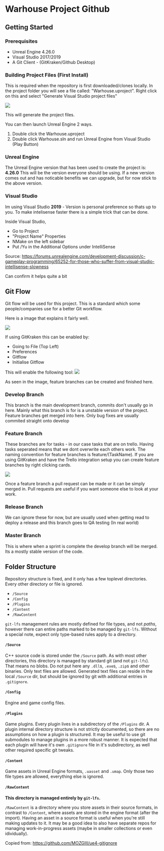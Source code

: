 # Warhouse Project Github

## Getting Started

### Prerequisites
- Unreal Engine 4.26.0
- Visual Studio 2017/2019
- A Git Client - (GitKraken/Github Desktop)

### Building Project Files (First Install)

This is required when the repository is first downloaded/clones locally. In the project folder you will see a file called: "Warhouse.uproject". Right click on this and select "Generate Visual Studio project files"

![](https://i.gyazo.com/51159015bd3b949ff98fcbd45845abd4.png)

This will generate the project files.

You can then launch Unreal Engine 2 ways.

1. Double click the Warhouse.uproject
2. Double click Warhouse.sln and run Unreal Engine from Visual Studio (Play Button)

### Unreal Engine

The Unreal Engine version that has been used to create the project is: **4.26.0**
This will be the version everyone should be using. If a new version comes out and has noticable benefits we can upgrade, but for now stick to the above version.

### Visual Studio
Im using Visual Studio **2019** - Version is personal preference so thats up to you. To make intelisense faster there is a simple trick that can be done.

Inside Visual Studio, 
- Go to Project
- "Project Name" Properties
- NMake on the left sidebar
- Put /Yu in the Additional Options under IntelliSense

Source: https://forums.unrealengine.com/development-discussion/c-gameplay-programming/65252-for-those-who-suffer-from-visual-studio-intellisense-slowness

Can confirm it helps quite a bit

## Git Flow

Git flow will be used for this project. This is a standard which some people/companies use for a better Git workflow.

Here is a image that explains it fairly well.

![](https://i.gyazo.com/5e2b0ac473ed6ea7282bb1188dcfea43.png)

If using GitKraken this can be enabled by:
- Going to File (Top Left)
- Preferences
- Gitflow
- Initialise Gitflow

This will enable the following tool:
![](https://i.gyazo.com/a673146e79159d9f34dd543537501453.png)

As seen in the image, feature branches can be created and finished here.

### Develop Branch
This branch is the main development branch, commits don't usually go in here. Mainly what this branch is for is a unstable version of the project. Feature branches get merged into here. Only bug fixes are usually commited straight onto develop

### Feature Branch
These branches are for tasks - in our case tasks that are on trello. Having tasks seperated means that we dont overwrite each others work. The naming convention for feature branches is feature/(TaskName). If you are using GitKraken and have the Trello integration setup you can create feature branches by right clicking cards.

![](https://i.gyazo.com/3a8e676c06f80d21f002c4e05ea922fa.png)

Once a feature branch a pull request can be made or it can be simply merged in. Pull requests are useful if you want someone else to look at your work.

### Release Branch
We can ignore these for now, but are usually used when getting read to deploy a release and this branch goes to QA testing (In real world)

### Master Branch
This is where when a sprint is complete the develop branch will be merged. Its a mostly stable version of the code.

## Folder Structure

Repository structure is fixed, and it only has a few toplevel directories. Every other directory or file is ignored.

- `/Source`
- `/Config`
- `/Plugins`
- `/Content`
- `/RawContent`

`git-lfs` management rules are mostly defined for file types, and not _paths_, however there can entire paths marked to be managed by `git-lfs`. Without a special note, expect only type-based rules apply to a directory.

#### `/Source`

C++ source code is stored under the `/Source` path. As with most other directories, this directory is managed by standard git (and not `git-lfs`). That means no blobs. Do not put here any `.dll`s, `.exe`s, `.zip`s and other binaries. Only text files are allowed.
Generated text files can reside in the local `/Source` dir, but should be ignored by git with additional entries in `.gitignore`.

#### `/Config`

Engine and game config files.

#### `/Plugins`

Game plugins. Every plugin lives in a subdirectory of the `/Plugins` dir. A plugin internal directory structure is not strictly documented, so there are no assumptions on how a plugin is structured.
It may be useful to use git submodules to manage plugins in a more robust manner.
It is expected that each plugin will have it's own `.gitignore` file in it's subdirectory, as well other required specific git tweaks.

#### `/Content`

Game assets in Unreal Engine formats, `.uasset` and `.umap`. Only those two file types are allowed, everything else is ignored.

#### `/RawContent`

**This directory is managed entirely by `git-lfs`.**

`/RawContent` is a directory where you store assets in their source formats, in contrast to `/Content`, where assets are stored in the engine format (after the import). Having an asset in a source format is useful when you're still making updates to it. It may be a good idea to also have separate repos for managing work-in-progress assets (maybe in smaller collections or even idividually).

Copied from: https://github.com/MOZGIII/ue4-gitignore